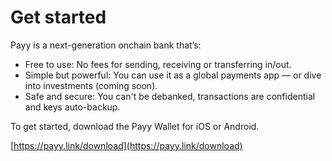 # Get started

Payy is a next-generation onchain bank that’s:

* Free to use: No fees for sending, receiving or transferring in/out.
* Simple but powerful: You can use it as a global payments app — or dive into investments (coming soon).
* Safe and secure: You can't be debanked, transactions are confidential and keys auto-backup.

To get started, download the Payy Wallet for iOS or Android.

[https://payy.link/download](https://payy.link/download)
